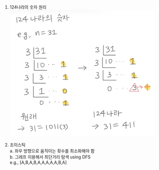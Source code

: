 1. 124나라의 숫자 원리
![world124](./img/world124.jpg)

2. 조이스틱  
  a. 좌우 방향으로 움직이는 횟수를 최소화해야 함  
  b. 그래프 이용해서 최단거리 탐색 using DFS  
  e.g., [A,B,A,B,A,A,A,A,A,B,A]

